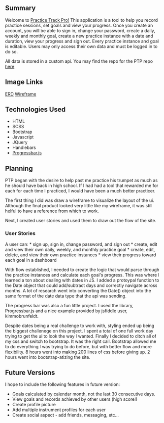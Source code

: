 ## Summary
Welcome to [Practice Track Pro!](https://j-gottlieb.github.io/Practice-Track-Pro-Client/) This application is a tool to help you record
practice sessions, set goals and view your progress. Once you create an account,
you will be able to sign in, change your password, create a daily, weekly and
monthly goal, create a new practice instance with a date and duration, view your
progress and sign out. Every practice instance and goal is editable. Users may
only access their own data and must be logged in to do so.

All data is stored in a custom api. You may find the repo for the PTP repo [here](https://github.com/j-gottlieb/Practice-Track-Pro-API)


## Image Links
[ERD](https://github.com/j-gottlieb/Practice-Track-Pro-Client/blob/master/public/images/ERD.jpg)
[Wireframe](https://github.com/j-gottlieb/Practice-Track-Pro-Client/blob/master/public/images/Wireframe.jpg)


## Technologies Used
* HTML
* SCSS
* Bootstrap
* Javascript
* JQuery
* Handlebars
* [Progressbar.js](https://progressbarjs.readthedocs.io/en/1.0.0/)


## Planning
PTP began with the desire to help past me practice his trumpet as much as he
should have back in high school. If I had had a tool that rewarded me for each
for each time I practiced, I would have been a much better practicer.

The first thing I did was draw a wireframe to visualize the layout of the ui.
Although the final product looked very little like my wireframe, it was still
helful to have a reference from which to work.

Next, I created user stories and used them to draw out the flow of the site.

  ### User Stories
  A user can:
    * sign up, sign in, change password, and sign out
    * create, edit and view their own daily, weekly, and monthly practice goal
    * create, edit, delete, and view their own practice instances
    * view their progress toward each goal in a dashboard

With flow established, I needed to create the logic that would parse through the
practice instances and calculate each goal's progress. This was where I learned a ton about
dealing with dates in JS. I added a protoypal function to the Date object that
could add/subtract days and correctly navigate across months. A lot of research
went into converting the Date() object into the same format of the date data type
that the api was sending.

The progress bar was also a fun little project. I used the library, Progressbar.js
and a nice example provided by jsfiddle user, kimmobrunfeldt.

Despite dates being a real challenge to work with, styling ended up being the
biggest challenege on this project. I spent a total of one full work day trying
to get the ui to look the way I wanted. Finally I decided to ditch all of my css
and switch to bootstrap. It was the right call. Bootstrap allowed me to do
everything I was trying to do before, but with better flow and more flexibility.
8 hours went into making 200 lines of css before giving up. 2 hours went into
bootstrap-atizing the site.

## Future Versions

I hope to include the following features in future version:
* Goals calculated by calendar month, not the last 30 consecutive days.
* View goals and records achieved by other users (high score!)
* Create profile picture
* Add multiple instrument profiles for each user
* Create social aspect - add friends, messaging, etc...
